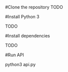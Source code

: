 #Clone the repository
TODO

#Install Python 3

TODO

#Install dependencies

TODO

#Run API

python3 api.py
